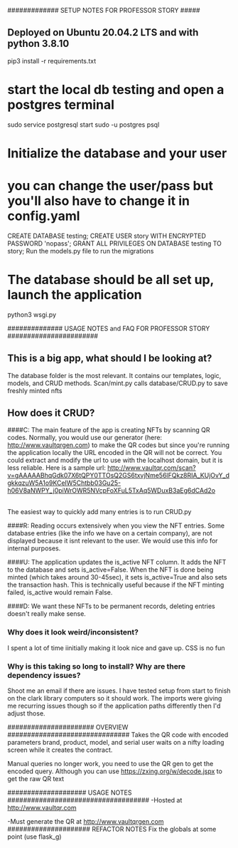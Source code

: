 ############# SETUP NOTES FOR PROFESSOR STORY #####
## Deployed on Ubuntu 20.04.2 LTS and with python 3.8.10
pip3 install -r requirements.txt
# start the local db testing and open a postgres terminal
sudo service postgresql start
sudo -u postgres psql
# Initialize the database and your user
# you can change the user/pass but you'll also have to change it in config.yaml
CREATE DATABASE testing;
CREATE USER story WITH ENCRYPTED PASSWORD 'nopass'; 
GRANT ALL PRIVILEGES ON DATABASE testing TO story;
Run the models.py file to run the migrations
# The database should be all set up, launch the application
python3 wsgi.py

############## USAGE NOTES and FAQ FOR PROFESSOR STORY #######################
## This is a big app, what should I be looking at?
The database folder is the most relevant. It contains our templates, logic, models, and
CRUD methods. Scan/mint.py calls database/CRUD.py to save freshly minted nfts

## How does it CRUD?
####C: The main feature of the app is creating NFTs by scanning QR codes. Normally,
you would use our generator (here: http://www.vaultqrgen.com) to make the QR
codes but since you're running the application locally the URL encoded in the QR
will not be correct. You could extract and modify the url to use with the localhost domain, but
it is less reliable. Here is a sample url:
http://www.vaultqr.com/scan?v=gAAAAABhqGdk07X6tQPY0TTOsQ2GS6txvjNme56lFQkz8RIA_KUjOvY_dgkkqzuW5A1o9KCeIW5Chtbb03Gu25-h06V8aNWPY_j0piWrOWR5NVcpFoXFuL5TxAq5WDuxB3aEg6dCAd2o

\
The easiest way to quickly add many entries is to run CRUD.py

####R: Reading occurs extensively when you view the NFT entries. Some database entries (like the info we
have on a certain company), are not displayed because it isnt relevant to the user. We would use this info
for internal purposes.

####U: The application updates the is_active NFT column. It adds the NFT to the database and sets
is_active=False. When the NFT is done being minted (which takes around 30-45sec), it sets
is_active=True and also sets the transaction hash. This is technically useful because if the NFT minting failed, is_active would remain False. 

####D: We want these NFTs to be permanent records, deleting entries doesn't really make sense.


###  Why does it look weird/inconsistent? ###
I spent a lot of time iinitially making it look nice and gave up. CSS is no fun

###     Why is this taking so long to install? Why are there dependency issues?  ###
Shoot me an email if there are issues. I have tested setup from start to finish on the clark library computers so it should work. The imports were giving me recurring issues though so if the 
application paths differently then I'd adjust those.





###################### OVERVIEW ###############################
Takes the QR code with encoded parameters brand, product, model, and serial
user waits on a nifty loading screen while it creates the contract.

Manual queries no longer work, you need to use the QR gen to get the encoded query.
Although you can use https://zxing.org/w/decode.jspx to get the raw QR text


#################### USAGE NOTES ####################################
-Hosted at http://www.vaultqr.com

-Must generate the QR at http://www.vaultqrgen.com
##################### 
REFACTOR NOTES
Fix the globals at some point (use flask_g)
